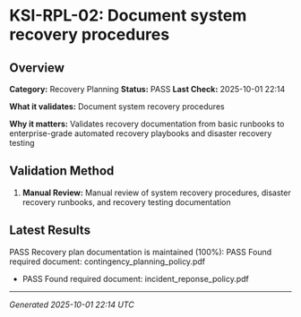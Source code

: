 # KSI-RPL-02: Document system recovery procedures

## Overview

**Category:** Recovery Planning
**Status:** PASS
**Last Check:** 2025-10-01 22:14

**What it validates:** Document system recovery procedures

**Why it matters:** Validates recovery documentation from basic runbooks to enterprise-grade automated recovery playbooks and disaster recovery testing

## Validation Method

1. **Manual Review:** Manual review of system recovery procedures, disaster recovery runbooks, and recovery testing documentation

## Latest Results

PASS Recovery plan documentation is maintained (100%): PASS Found required document: contingency_planning_policy.pdf
- PASS Found required document: incident_reponse_policy.pdf

---
*Generated 2025-10-01 22:14 UTC*